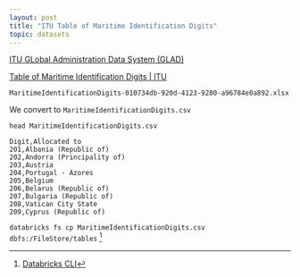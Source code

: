 ```yaml
---
layout: post
title: "ITU Table of Maritime Identification Digits"
topic: datasets
---
```


[ITU GLobal Administration Data System (GLAD)](https://www.itu.int/en/ITU-R/terrestrial/fmd/Pages/glad.aspx)

[Table of Maritime Identification Digits \| ITU](https://www.itu.int/en/ITU-R/terrestrial/fmd/Pages/mid.aspx)

`MaritimeIdentificationDigits-010734db-920d-4123-9280-a96784e0a892.xlsx`

We convert to `MaritimeIdentificationDigits.csv`

`head MaritimeIdentificationDigits.csv`

```csv
Digit,Allocated to
201,Albania (Republic of)
202,Andorra (Principality of)
203,Austria
204,Portugal - Azores
205,Belgium
206,Belarus (Republic of)
207,Bulgaria (Republic of)
208,Vatican City State
209,Cyprus (Republic of)
```

<!--
```
<pre>
{% include txt/MaritimeIdentificationDigits.csv %}
</pre>
```

<div class="table-container">
<pre>
{% include txt/MaritimeIdentificationDigits.csv %}
</pre>
</div>
-->

`databricks fs cp MaritimeIdentificationDigits.csv dbfs:/FileStore/tables` [^1]

[^1]: [Databricks CLI](https://docs.databricks.com/dev-tools/cli/index.html)